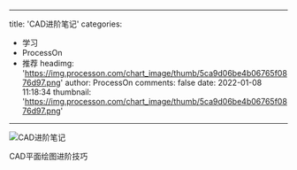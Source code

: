 
---
title: 'CAD进阶笔记'
categories: 
 - 学习
 - ProcessOn
 - 推荐
headimg: 'https://img.processon.com/chart_image/thumb/5ca9d06be4b06765f0876d97.png'
author: ProcessOn
comments: false
date: 2022-01-08 11:18:34
thumbnail: 'https://img.processon.com/chart_image/thumb/5ca9d06be4b06765f0876d97.png'
---

<div>   
<img class="thumb" alt="CAD进阶笔记" src="https://img.processon.com/chart_image/thumb/5ca9d06be4b06765f0876d97.png" referrerpolicy="no-referrer">
<p>CAD平面绘图进阶技巧</p>  
</div>
            